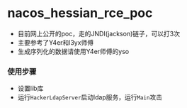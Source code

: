 # nacos_hessian_rce_poc
- 目前网上公开的poc，走的JNDI(jackson)链子，可以打3次
- 主要参考了Y4er和l3yx师傅
- 生成序列化的数据请使用Y4er师傅的yso
### 使用步骤
- 设置lib库
- 运行`HackerLdapServer`启动ldap服务，运行`Main`攻击

